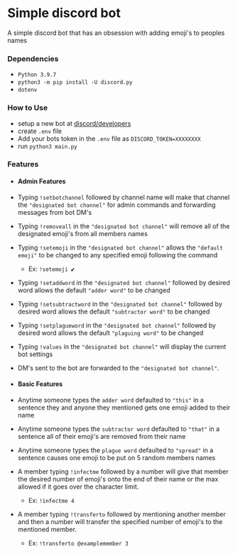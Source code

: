 # Simple discord bot
A simple discord bot that has an obsession with adding emoji's to peoples names

### Dependencies

* `Python 3.9.7`
* `python3 -m pip install -U discord.py`
* `dotenv`

### How to Use

* setup a new bot at [discord/developers](https://discord.com/login?redirect_to=%2Fdevelopers%2Fapplications)
* create `.env` file
* Add your bots token in the `.env` file as `DISCORD_TOKEN=XXXXXXXX`
* run `python3 main.py`

### Features

* #### Admin Features
* Typing `!setbotchannel` followed by channel name will make that channel the `"designated bot channel"` for admin commands and forwarding messages from bot DM's
* Typing `!removeall` in the `"designated bot channel"` will remove all of the designated emoji's from all members names
* Typing `!setemoji` in the `"designated bot channel"` allows the `"default emoji"` to be changed to any specified emoji following the command
  * Ex: `!setemoji 💕`
* Typing `!setaddword` in the `"designated bot channel"` followed by desired word allows the default `"adder word"` to be changed
* Typing `!setsubtractword` in the `"designated bot channel"` followed by desired word allows the default `"subtractor word"` to be changed
* Typing `!setplagueword` in the `"designated bot channel"` followed by desired word allows the default `"plaguing word"` to be changed
* Typing `!values` in the `"designated bot channel"` will display the current bot settings

* DM's sent to the bot are forwarded to the `"designated bot channel"`.

* #### Basic Features
* Anytime someone types the `adder word` defaulted to `"this"` in a sentence they and anyone they mentioned gets one emoji added to their name
* Anytime someone types the `subtractor word` defaulted to `"that"` in a sentence all of their emoji's are removed from their name
* Anytime someone types the `plague word` defaulted to `"spread"` in a sentence causes one emoji to be put on 5 random members names
* A member typing `!infectme` followed by a number will give that member the desired number of emoji's onto the end of their name or the max allowed if it goes over the character limit.
  * Ex: `!infectme 4`
* A member typing `!transferto` followed by mentioning another member and then a number will transfer the specified number of emoji's to the mentioned member.
  * Ex: `!transferto @examplemember 3`
